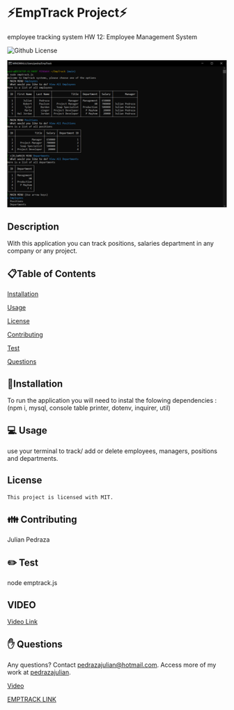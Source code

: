 # ⚡EmpTrack Project⚡
employee tracking system HW 12: Employee Management System

  ![Github License](https://img.shields.io/badge/license-MIT-blue.svg)


 <img src= https://github.com/pedrazajulian/EmpTrack/blob/main/Capture.PNG>
  

  ## Description
  With this application you can track positions, salaries department in any company or any project.
  
  <ur>
  
  ## 📋Table of Contents

  [Installation](#installation)

  [Usage](#usage)

  [License](#license)

  [Contributing](#contributing)

  [Test](#test)
  
  [Questions](#questions)

  
  ## 💾Installation  
  To run the application you will need to instal the folowing dependencies :(npm i, mysql, console table printer, dotenv, inquirer, util)

  <ur>

  ## 💻 Usage  
  use your terminal to track/ add or delete employees, managers, positions and departments.

  ## License 
    This project is licensed with MIT.

  <ur>

  ## 👪 Contributing  
  Julian Pedraza
  
  <ur>

  ## ✏️ Test
  node emptrack.js
  <ur>
  
 ## VIDEO 
  
  [Video Link](https://drive.google.com/file/d/1OUArf6ya36kIZzDkYlsK41v-3QmS-B2N/view)

  ## ✋ Questions 
  Any questions? Contact pedrazajulian@hotmail.com. Access more of my work at [pedrazajulian](https://github.com/pedrazajulian/EmpTrack).

  [Video](https://drive.google.com/file/d/1OUArf6ya36kIZzDkYlsK41v-3QmS-B2N/view)

  [EMPTRACK LINK](https://pedrazajulian.github.io/EmpTrack/)
